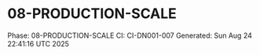 # 08-PRODUCTION-SCALE
Phase: 08-PRODUCTION-SCALE
CI: CI-DN001-007
Generated: Sun Aug 24 22:41:16 UTC 2025
